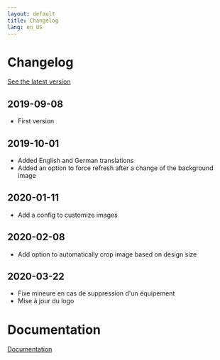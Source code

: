 ```yaml
---
layout: default
title: Changelog
lang: en_US
---
```


# Changelog

[See the latest version](#tocAnchor-1-1-4)

## 2019-09-08

- First version

## 2019-10-01

- Added English and German translations
- Added an option to force refresh after a change of the background image

## 2020-01-11

- Add a config to customize images

## 2020-02-08

- Add option to automatically crop image based on design size

## 2020-03-22

- Fixe mineure en cas de suppression d'un équipement
- Mise à jour du logo

# Documentation

[Documentation]({{site.baseurl}}/)

